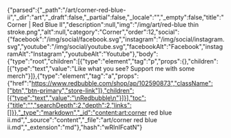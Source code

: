 {"parsed":{"_path":"/art/corner-red-blue-ii","_dir":"art","_draft":false,"_partial":false,"_locale":"","_empty":false,"title":"Corner | Red Blue II","description":null,"img":"/img/art/red-blue thin stroke.png","alt":null,"category":"Corner","order":12,"social":{"facebook":"/img/social/facebook.svg","instagram":"/img/social/instagram.svg","youtube":"/img/social/youtube.svg","facebookAlt":"Facebook","instagramAlt":"Instagram","youtubeAlt":"Youtube"},"body":{"type":"root","children":[{"type":"element","tag":"p","props":{},"children":[{"type":"text","value":"Like what you see? Support me with some merch"}]},{"type":"element","tag":"a","props":{"href":"https://www.redbubble.com/shop/ap/102590873","className":["btn","btn-primary","store-link"]},"children":[{"type":"text","value":"\nRedbubble\n"}]}],"toc":{"title":"","searchDepth":2,"depth":2,"links":[]}},"_type":"markdown","_id":"content:art:corner red blue ii.md","_source":"content","_file":"art/corner red blue ii.md","_extension":"md"},"hash":"wRInIFcatN"}